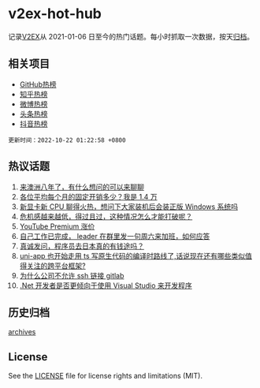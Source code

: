 # v2ex-hot-hub

 记录[V2EX](https://www.v2ex.com/)从 2021-01-06 日至今的热门话题。每小时抓取一次数据，按天[归档](archives)。
 
 ## 相关项目

- [GitHub热榜](https://github.com/lonnyzhang423/github-hot-hub)
- [知乎热榜](https://github.com/lonnyzhang423/zhihu-hot-hub)
- [微博热榜](https://github.com/lonnyzhang423/weibo-hot-hub)
- [头条热榜](https://github.com/lonnyzhang423/toutiao-hot-hub)
- [抖音热榜](https://github.com/lonnyzhang423/douyin-hot-hub)


 `更新时间：2022-10-22 01:22:58 +0800`

## 热议话题

1. [来澳洲八年了，有什么想问的可以来聊聊](https://www.v2ex.com/t/888670)
1. [各位平均每个月的固定开销多少？我是 1.4 万](https://www.v2ex.com/t/888731)
1. [新显卡新 CPU 聊得火热，想问下大家装机后会装正版 Windows 系统吗](https://www.v2ex.com/t/888682)
1. [危机感越来越低，得过且过，这种情况怎么才能打破呢？](https://www.v2ex.com/t/888614)
1. [YouTube Premium 涨价](https://www.v2ex.com/t/888587)
1. [自己工作已完成， leader 在群里发一句周六来加班，如何应答](https://www.v2ex.com/t/888719)
1. [真诚发问，程序员去日本真的有钱途吗？](https://www.v2ex.com/t/888715)
1. [uni-app 也开始走用 ts 写原生代码的编译时路线了,话说现在还有哪些类似值得关注的跨平台框架?](https://www.v2ex.com/t/888611)
1. [为什么公司不允许 ssh 链接 gitlab](https://www.v2ex.com/t/888699)
1. [.Net 开发者是否更倾向于使用 Visual Studio 来开发程序](https://www.v2ex.com/t/888618)

## 历史归档

[archives](archives)

## License

See the [LICENSE](LICENSE) file for license rights and limitations (MIT).
